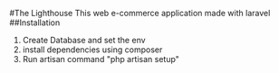 #The Lighthouse
This web e-commerce application made with laravel
##Installation
1. Create Database and set the env
2. install dependencies using composer
3. Run artisan command "php artisan setup"
